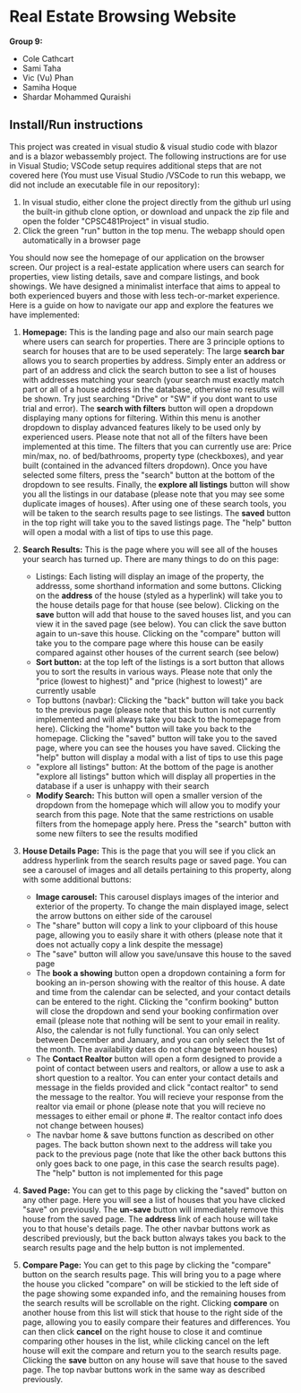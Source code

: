 # Real Estate Browsing Website
**Group 9:**
* Cole Cathcart
* Sami Taha
* Vic (Vu) Phan
* Samiha Hoque
* Shardar Mohammed Quraishi

## Install/Run instructions
This project was created in visual studio & visual studio code with blazor and is a blazor webassembly project. The following instructions are for use in Visual Studio; VSCode setup requires additional steps that are not covered here (You must use Visual Studio /VSCode to run this webapp, we did not include an executable file in our repository):
1. In visual studio, either clone the project directly from the github url using the built-in github clone option, or download and unpack the zip file and open the folder "CPSC481Project" in visual studio. 
2. Click the green "run" button in the top menu. The webapp should open automatically in a browser page

You should now see the homepage of our application on the browser screen. Our project is a real-estate application where users can search for properties, view listing details, save and compare listings, and book showings. We have designed a minimalist interface that aims to appeal to both experienced buyers and those with less tech-or-market experience. Here is a guide on how to navigate our app and explore the features we have implemented:

1. **Homepage:** This is the landing page and also our main search page where users can search for properties. There are 3 principle options to search for houses that are to be used seperately: The large **search bar** allows you to search properties by address. Simply enter an address or part of an address and click the search button to see a list of houses with addresses matching your search (your search must exactly match part or all of a house address in the database, otherwise no results will be shown. Try just searching "Drive" or "SW" if you dont want to use trial and error). The **search with filters** button will open a dropdown displaying many options for filtering. Within this menu is another dropdown to display advanced features likely to be used only by experienced users. Please note that not all of the filters have been implemented at this time. The filters that you can currently use are: Price min/max, no. of bed/bathrooms, property type (checkboxes), and year built (contained in the advanced filters dropdown). Once you have selected some filters, press the "search" button at the bottom of the dropdown to see results. Finally, the **explore all listings** button will show you all the listings in our database (please note that you may see some duplicate images of houses). After using one of these search tools, you will be taken to the search results page to see listings. The **saved** button in the top right will take you to the saved listings page. The "help" button will open a modal with a list of tips to use this page.
2. **Search Results:** This is the page where you will see all of the houses your search has turned up. There are many things to do on this page:
    * Listings: Each listing will display an image of the property, the addresss, some shorthand information and some buttons. Clicking on the **address** of the house (styled as a hyperlink) will take you to the house details page for that house (see below). Clicking on the **save** button will add that house to the saved houses list, and you can view it in the saved page (see below). You can click the save button again to un-save this house. Clicking on the "compare" button will take you to the compare page where this house can be easily compared against other houses of the current search (see below)
    * **Sort button:** at the top left of the listings is a sort button that allows you to sort the results in various ways. Please note that only the "price (lowest to highest)" and "price (highest to lowest)" are currently usable
    * Top buttons (navbar): Clicking the "back" button will take you back to the previous page (please note that this button is not currently implemented and will always take you back to the homepage from here). Clicking the "home" button will take you back to the homepage. Clicking the "saved" button will take you to the saved page, where you can see the houses you have saved. Clicking the "help" button will display a modal with a list of tips to use this page
    * "explore all listings" button: At the bottom of the page is another "explore all listings" button which will display all properties in the database if a user is unhappy with their search
    * **Modify Search:** This button will open a smaller version of the dropdown from the homepage which will allow you to modify your search from this page. Note that the same restrictions on usable filters from the homepage apply here. Press the "search" button with some new filters to see the results modified

3. **House Details Page:** This is the page that you will see if you click an address hyperlink from the search results page or saved page. You can see a carousel of images and all details pertaining to this property, along with some additional buttons:
    * **Image carousel:** This carousel displays images of the interior and exterior of the property. To change the main displayed image, select the arrow buttons on either side of the carousel
    * The "share" button will copy a link to your clipboard of this house page, allowing you to easily share it with others (please note that it does not actually copy a link despite the message) 
    * The "save" button will allow you save/unsave this house to the saved page
    * The **book a showing** button open a dropdown containing a form for booking an in-person showing with the realtor of this house. A date and time from the calendar can be selected, and your contact details can be entered to the right. Clicking the "confirm booking" button will close the dropdown and send your booking confirmation over email (please note that nothing will be sent to your email in reality. Also, the calendar is not fully functional. You can only select between December and January, and you can only select the 1st of the month. The availability dates do not change between houses)
    * The **Contact Realtor** button will open a form designed to provide a point of contact between users and realtors, or allow a use to ask a short question to a realtor. You can enter your contact details and message in the fields provided and click "contact realtor" to send the message to the realtor. You will recieve your response from the realtor via email or phone (please note that you will recieve no messages to either email or phone #. The realtor contact info does not change between houses)
    * The navbar home & save buttons function as described on other pages. The back button shown next to the address will take you pack to the previous page (note that like the other back buttons this only goes back to one page, in this case the search results page). The "help" button is not implemented for this page
4. **Saved Page:** You can get to this page by clicking the "saved" button on any other page. Here you will see a list of houses that you have clicked "save" on previously. The **un-save** button will immediately remove this house from the saved page. The **address** link of each house will take you to that house's details page. The other navbar buttons work as described previously, but the back button always takes you back to the search results page and the help button is not implemented.
5. **Compare Page:** You can get to this page by clicking the "compare" button on the search results page. This will bring you to a page where the house you clicked "compare" on will be stickied to the left side of the page showing some expanded info, and the remaining houses from the search results will be scrollable on the right. Clicking **compare** on another house from this list will stick that house to the right side of the page, allowing you to easily compare their features and differences. You can then click **cancel** on the right house to close it and comtinue comparing other houses in the list, while clicking cancel on the left house will exit the compare and return you to the search results page. Clicking the **save** button on any house will save that house to the saved page. The top navbar buttons work in the same way as described previously.





